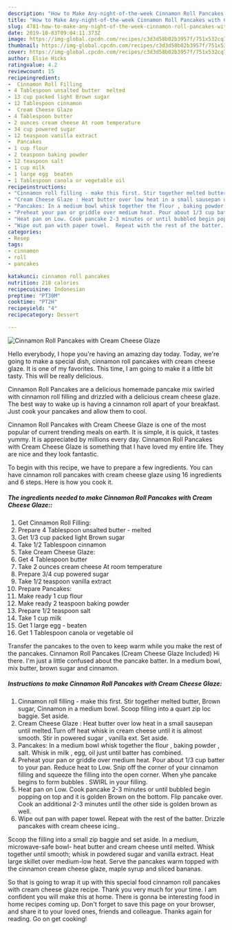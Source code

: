 ```yaml
---
description: "How to Make Any-night-of-the-week Cinnamon Roll Pancakes with Cream Cheese Glaze"
title: "How to Make Any-night-of-the-week Cinnamon Roll Pancakes with Cream Cheese Glaze"
slug: 4781-how-to-make-any-night-of-the-week-cinnamon-roll-pancakes-with-cream-cheese-glaze
date: 2019-10-03T09:04:11.373Z
image: https://img-global.cpcdn.com/recipes/c3d3d58b02b3957f/751x532cq70/cinnamon-roll-pancakes-with-cream-cheese-glaze-recipe-main-photo.jpg
thumbnail: https://img-global.cpcdn.com/recipes/c3d3d58b02b3957f/751x532cq70/cinnamon-roll-pancakes-with-cream-cheese-glaze-recipe-main-photo.jpg
cover: https://img-global.cpcdn.com/recipes/c3d3d58b02b3957f/751x532cq70/cinnamon-roll-pancakes-with-cream-cheese-glaze-recipe-main-photo.jpg
author: Elsie Hicks
ratingvalue: 4.2
reviewcount: 15
recipeingredient:
-  Cinnamon Roll Filling
- 4 Tablespoon unsalted butter  melted
- 13 cup packed light Brown sugar
- 12 Tablespoon cinnamon
-  Cream Cheese Glaze
- 4 Tablespoon butter
- 2 ounces cream cheese At room temperature
- 34 cup powered sugar
- 12 teaspoon vanilla extract
-  Pancakes
- 1 cup flour
- 2 teaspoon baking powder
- 12 teaspoon salt
- 1 cup milk
- 1 large egg  beaten
- 1 Tablespoon canola or vegetable oil
recipeinstructions:
- "Cinnamon roll filling - make this first. Stir together melted butter, Brown sugar,  Cinnamon in a medium bowl.  Scoop filling into a quart zip loc baggie. Set aside."
- "Cream Cheese Glaze : Heat butter over low heat in a small sausepan until melted.Turn off heat whisk in cream cheese until it is almost smooth. Stir in powered sugar , vanilla ext. Set aside."
- "Pancakes: In a medium bowl whisk together the flour , baking powder , salt. Whisk in milk , egg, oil just until batter has combined."
- "Preheat your pan or griddle over medium heat. Pour about 1/3 cup batter to your pan. Reduce heat to Low. Snip off the corner of your cinnamon filling and squeeze the filling into the open corner. When yhe pancake begins to form bubbles . SWIRL in your filling."
- "Heat pan on Low. Cook pancake 2-3 minutes or until bubbled begin popping on top and it is golden Brown on the bottom. Flip pancake over. Cook an additional 2-3 minutes until the other  side is golden brown as well."
- "Wipe out pan with paper towel.  Repeat with the rest of the batter. Drizzle pancakes with cream cheese icing.."
categories:
- Resep
tags:
- cinnamon
- roll
- pancakes

katakunci: cinnamon roll pancakes
nutrition: 218 calories
recipecuisine: Indonesian
preptime: "PT30M"
cooktime: "PT2H"
recipeyield: "4"
recipecategory: Dessert

---
```



![Cinnamon Roll Pancakes with Cream Cheese Glaze](https://img-global.cpcdn.com/recipes/c3d3d58b02b3957f/751x532cq70/cinnamon-roll-pancakes-with-cream-cheese-glaze-recipe-main-photo.jpg)

Hello everybody, I hope you're having an amazing day today. Today, we're going to make a special dish, cinnamon roll pancakes with cream cheese glaze. It is one of my favorites. This time, I am going to make it a little bit tasty. This will be really delicious.

Cinnamon Roll Pancakes are a delicious homemade pancake mix swirled with cinnamon roll filling and drizzled with a delicious cream cheese glaze. The best way to wake up is having a cinnamon roll apart of your breakfast. Just cook your pancakes and allow them to cool.

Cinnamon Roll Pancakes with Cream Cheese Glaze is one of the most popular of current trending meals on earth. It is simple, it is quick, it tastes yummy. It is appreciated by millions every day. Cinnamon Roll Pancakes with Cream Cheese Glaze is something that I have loved my entire life. They are nice and they look fantastic.


To begin with this recipe, we have to prepare a few ingredients. You can have cinnamon roll pancakes with cream cheese glaze using 16 ingredients and 6 steps. Here is how you cook it.

##### The ingredients needed to make Cinnamon Roll Pancakes with Cream Cheese Glaze::

1. Get  Cinnamon Roll Filling:
1. Prepare 4 Tablespoon unsalted butter - melted
1. Get 1/3 cup packed light Brown sugar
1. Take 1/2 Tablespoon cinnamon
1. Take  Cream Cheese Glaze:
1. Get 4 Tablespoon butter
1. Take 2 ounces cream cheese At room temperature
1. Prepare 3/4 cup powered sugar
1. Take 1/2 teaspoon vanilla extract
1. Prepare  Pancakes:
1. Make ready 1 cup flour
1. Make ready 2 teaspoon baking powder
1. Prepare 1/2 teaspoon salt
1. Take 1 cup milk
1. Get 1 large egg - beaten
1. Get 1 Tablespoon canola or vegetable oil


Transfer the pancakes to the oven to keep warm while you make the rest of the pancakes. Cinnamon Roll Pancakes (Cream Cheese Glaze Included) Hi there. I&#39;m just a little confused about the pancake batter. In a medium bowl, mix butter, brown sugar and cinnamon. 

##### Instructions to make Cinnamon Roll Pancakes with Cream Cheese Glaze:

1. Cinnamon roll filling - make this first. Stir together melted butter, Brown sugar,  Cinnamon in a medium bowl.  Scoop filling into a quart zip loc baggie. Set aside.
1. Cream Cheese Glaze : Heat butter over low heat in a small sausepan until melted.Turn off heat whisk in cream cheese until it is almost smooth. Stir in powered sugar , vanilla ext. Set aside.
1. Pancakes: In a medium bowl whisk together the flour , baking powder , salt. Whisk in milk , egg, oil just until batter has combined.
1. Preheat your pan or griddle over medium heat. Pour about 1/3 cup batter to your pan. Reduce heat to Low. Snip off the corner of your cinnamon filling and squeeze the filling into the open corner. When yhe pancake begins to form bubbles . SWIRL in your filling.
1. Heat pan on Low. Cook pancake 2-3 minutes or until bubbled begin popping on top and it is golden Brown on the bottom. Flip pancake over. Cook an additional 2-3 minutes until the other  side is golden brown as well.
1. Wipe out pan with paper towel.  Repeat with the rest of the batter. Drizzle pancakes with cream cheese icing..


Scoop the filling into a small zip baggie and set aside. In a medium, microwave-safe bowl- heat butter and cream cheese until melted. Whisk together until smooth; whisk in powdered sugar and vanilla extract. Heat large skillet over medium-low heat. Serve the pancakes warm topped with the cinnamon cream cheese glaze, maple syrup and sliced bananas. 

So that is going to wrap it up with this special food cinnamon roll pancakes with cream cheese glaze recipe. Thank you very much for your time. I am confident you will make this at home. There is gonna be interesting food in home recipes coming up. Don't forget to save this page on your browser, and share it to your loved ones, friends and colleague. Thanks again for reading. Go on get cooking!
